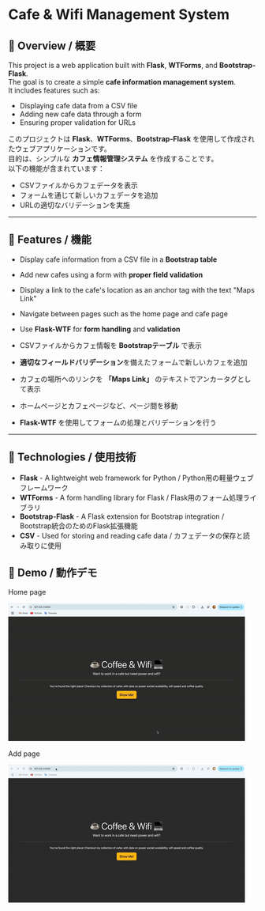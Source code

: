 # Cafe & Wifi Management System

## 📌 Overview / 概要

This project is a web application built with **Flask**, **WTForms**, and **Bootstrap-Flask**.  
The goal is to create a simple **cafe information management system**.  
It includes features such as:
- Displaying cafe data from a CSV file
- Adding new cafe data through a form
- Ensuring proper validation for URLs

このプロジェクトは **Flask**、**WTForms**、**Bootstrap-Flask** を使用して作成されたウェブアプリケーションです。  
目的は、シンプルな **カフェ情報管理システム** を作成することです。  
以下の機能が含まれています：
- CSVファイルからカフェデータを表示
- フォームを通じて新しいカフェデータを追加
- URLの適切なバリデーションを実施

---

## 📌 Features / 機能

- Display cafe information from a CSV file in a **Bootstrap table**
- Add new cafes using a form with **proper field validation**
- Display a link to the cafe's location as an anchor tag with the text "Maps Link"
- Navigate between pages such as the home page and cafe page
- Use **Flask-WTF** for **form handling** and **validation**


- CSVファイルからカフェ情報を **Bootstrapテーブル** で表示
- **適切なフィールドバリデーション**を備えたフォームで新しいカフェを追加
- カフェの場所へのリンクを **「Maps Link」** のテキストでアンカータグとして表示
- ホームページとカフェページなど、ページ間を移動
- **Flask-WTF** を使用してフォームの処理とバリデーションを行う
---

## 📌 Technologies / 使用技術

- **Flask** - A lightweight web framework for Python / Python用の軽量ウェブフレームワーク
- **WTForms** - A form handling library for Flask / Flask用のフォーム処理ライブラリ
- **Bootstrap-Flask** - A Flask extension for Bootstrap integration / Bootstrap統合のためのFlask拡張機能
- **CSV** - Used for storing and reading cafe data / カフェデータの保存と読み取りに使用

## 📸 Demo / 動作デモ

Home page

![Home Page](./static/assets/coffe&wifi-home.gif)

Add page

![Add Page](./static/assets/coffe&wifi-add.gif)